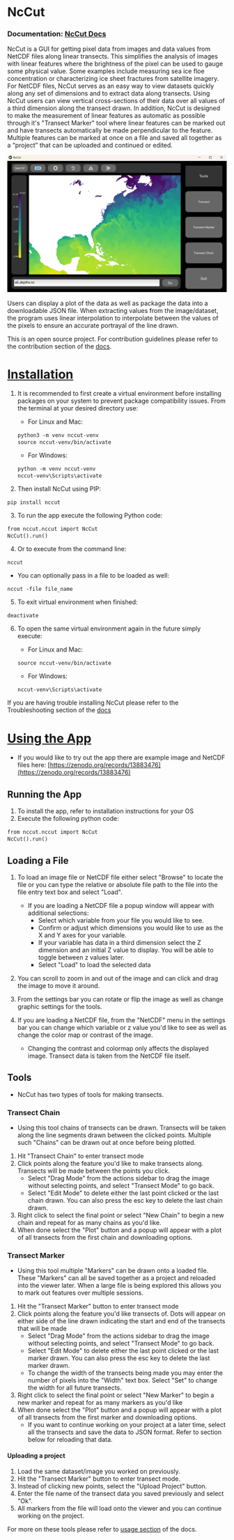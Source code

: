 # NcCut

### Documentation: [NcCut Docs](https://nccut.readthedocs.io/en/latest/index.html)

NcCut is a GUI for getting pixel data from images and data values from NetCDF files along linear transects. This simplifies the analysis of images with linear features where the brightness of the pixel can be used to gauge some physical value. Some examples include measuring sea ice floe concentration or characterizing ice sheet fractures from satellite imagery. For NetCDF files, NcCut serves as an easy way to view datasets quickly along any set of dimensions and to extract data along transects. Using NcCut users can view vertical cross-sections of their data over all values of a third dimension along the transect drawn. In addition, NcCut is designed to make the measurement of linear features as automatic as possible through it's "Transect Marker" tool where linear features can be marked out and have transects automatically be made perpendicular to the feature. Multiple features can be marked at once on a file and saved all together as a “project” that can be uploaded and continued or edited.


![](images/nccut.png)

Users can display a plot of the data as well as package the data into a downloadable JSON file. When extracting values from the image/dataset, the program uses linear interpolation to interpolate between the values of the pixels to ensure an accurate portrayal of the line drawn. 

This is an open source project. For contribution guidelines please refer to the contribution section of the [docs](https://nccut.readthedocs.io/en/latest/contribution.html).

# <ins>Installation</ins>

1. It is recommended to first create a virtual environment before installing packages on your system to prevent package compatibility issues. From the terminal at your desired directory use:

   * For Linux and Mac:
    ```
    python3 -m venv nccut-venv
    source nccut-venv/bin/activate
    ```

   * For Windows:
    ```
    python -m venv nccut-venv
    nccut-venv\Scripts\activate
    ```

2. Then install NcCut using PIP:

```
pip install nccut
```
3. To run the app execute the following Python code:
```
from nccut.nccut import NcCut
NcCut().run()
```
4. Or to execute from the command line:
```
nccut
```

  * You can optionally pass in a file to be loaded as well:
   ```
   nccut -file file_name
   ```

5. To exit virtual environment when finished:
 
```
deactivate
```

6. To open the same virtual environment again in the future simply execute:

   * For Linux and Mac:
    ```
    source nccut-venv/bin/activate
    ```

   * For Windows:
    ```
    nccut-venv\Scripts\activate
    ```

If you are having trouble installing NcCut please refer to the Troubleshooting section of the [docs](https://nccut.readthedocs.io/en/latest/installation.html)

# <ins>Using the App</ins>

* If you would like to try out the app there are example image and NetCDF files here: [https://zenodo.org/records/13883476](https://zenodo.org/records/13883476)

## Running the App

1. To install the app, refer to installation instructions for your OS
2. Execute the following python code:
```
from nccut.nccut import NcCut
NcCut().run()
```

## Loading a File

1.  To load an image file or NetCDF file either select "Browse" to locate the file or you can type the relative or absolute file path to the file into the file entry text box and select "Load".
    * If you are loading a NetCDF file a popup window will appear with additional selections:
        * Select which variable from your file you would like to see.
        * Confirm or adjust which dimensions you would like to use as the X and Y axes for your variable.
        * If your variable has data in a third dimension select the Z dimension and an initial Z value to display. You will be able to toggle between z values later.
        * Select "Load" to load the selected data


2. You can scroll to zoom in and out of the image and can click and drag the image to move it around.
3. From the settings bar you can rotate or flip the image as well as change graphic settings for the tools.
4. If you are loading a NetCDF file, from the "NetCDF" menu in the settings bar you can change which variable or z value you'd like to see as well as change the color map or contrast of the image.
   * Changing the contrast and colormap only affects the displayed image. Transect data is taken from the NetCDF file itself.

## Tools
* NcCut has two types of tools for making transects.
### Transect Chain
* Using this tool chains of transects can be drawn. Transects will be taken along the line segments drawn between the clicked points. Multiple such "Chains" can be drawn out at once before being plotted.


1. Hit "Transect Chain" to enter transect mode
2. Click points along the feature you'd like to make transects along. Transects will be made between the points you click.
    * Select "Drag Mode" from the actions sidebar to drag the image without selecting points, and select "Transect Mode" to go back. 
    * Select "Edit Mode" to delete either the last point clicked or the last chain drawn. You can also press the esc key to delete the last chain drawn.
3. Right click to select the final point or select "New Chain" to begin a new chain and repeat for as many chains as you'd like.
4. When done select the "Plot" button and a popup will appear with a plot of all transects from the first chain and downloading options.


### Transect Marker
* Using this tool multiple "Markers" can be drawn onto a loaded file. These "Markers" can all be saved together as a project and reloaded into the viewer later. When a large file is being explored this allows you to mark out features over multiple sessions.


1. Hit the "Transect Marker" button to enter transect mode
2. Click points along the feature you'd like transects of. Dots will appear on either side of the line drawn indicating the start and end of the transects that will be made
   * Select "Drag Mode" from the actions sidebar to drag the image without selecting points, and select "Transect Mode" to go back.
   * Select "Edit Mode" to delete either the last point clicked or the last marker drawn. You can also press the esc key to delete the last marker drawn.
   * To change the width of the transects being made you may enter the number of pixels into the "Width" text box. Select "Set" to change the width for all future transects.
3. Right click to select the final point or select "New Marker" to begin a new marker and repeat for as many markers as you'd like
4. When done select the "Plot" button and a popup will appear with a plot of all transects from the first marker and downloading options.
   * If you want to continue working on your project at a later time, select all the transects and save the data to JSON format. Refer to section below for reloading that data.


#### Uploading a project
1. Load the same dataset/image you worked on previously.
2. Hit the "Transect Marker" button to enter transect mode.
3. Instead of clicking new points, select the "Upload Project" button.
4. Enter the file name of the transect data you saved previously and select "Ok".
5. All markers from the file will load onto the viewer and you can continue working on the project.

For more on these tools please refer to [usage section](https://nccut.readthedocs.io/en/latest/usage.html) of the docs.